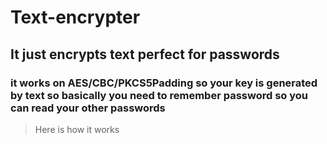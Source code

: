 # Text-encrypter
## It just encrypts text perfect for passwords

### it works on AES/CBC/PKCS5Padding so your key is generated by text so basically you need to remember password so you can read your other passwords



>Here is how it works 

